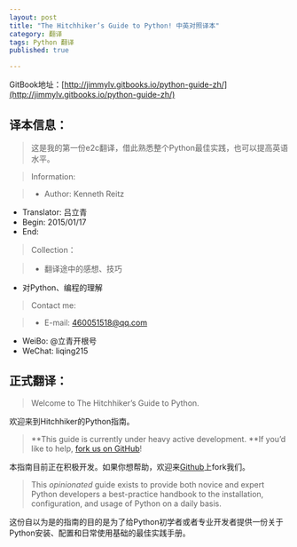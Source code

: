 ```yaml
---
layout: post
title: "The Hitchhiker’s Guide to Python! 中英对照译本"
category: 翻译
tags: Python 翻译
published: true

---
```


GitBook地址：[http://jimmylv.gitbooks.io/python-guide-zh/](http://jimmylv.gitbooks.io/python-guide-zh/)

## 译本信息：

> 这是我的第一份e2c翻译，借此熟悉整个Python最佳实践，也可以提高英语水平。

> Information:

> - Author: Kenneth Reitz
- Translator: 吕立青
- Begin: 2015/01/17
- End:

> Collection：

> - 翻译途中的感想、技巧
- 对Python、编程的理解

> Contact me:

> - E-mail: 460051518@qq.com
- WeiBo: @立青开根号
- WeChat: liqing215

## 正式翻译：

> Welcome to The Hitchhiker’s Guide to Python.

欢迎来到Hitchhiker的Python指南。

> **This guide is currently under heavy active development. **If you’d like to help, [fork us on GitHub](https://github.com/kennethreitz/python-guide)!

本指南目前正在积极开发。如果你想帮助，欢迎来[Github](https://github.com/kennethreitz/python-guide)上fork我们。

> This *opinionated* guide exists to provide both novice and expert Python developers a best-practice handbook to the installation, configuration, and usage of Python on a daily basis.

这份自以为是的指南的目的是为了给Python初学者或者专业开发者提供一份关于Python安装、配置和日常使用基础的最佳实践手册。